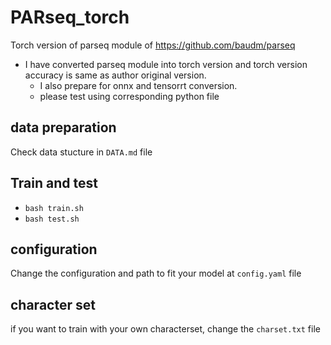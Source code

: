 # PARseq_torch
Torch version of parseq module of https://github.com/baudm/parseq
- I have converted parseq module into torch version and torch version accuracy is same as author original version.
  - I also prepare for onnx and tensorrt conversion. 
  - please test using corresponding python file


## data preparation
Check data stucture in `DATA.md` file 

## Train and test
- `bash train.sh`
- `bash test.sh`

## configuration
Change the configuration and path to fit your model at `config.yaml` file

## character set 
if you want to train with your own characterset, change the `charset.txt` file 
